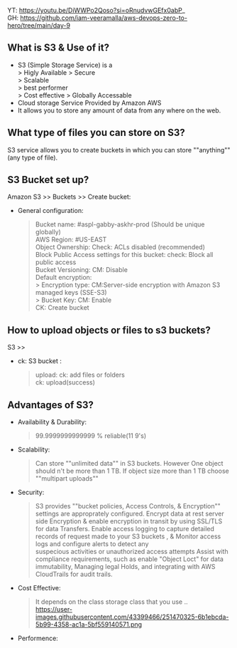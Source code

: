 YT: https://youtu.be/DiWWPo2Qoso?si=oRnudvwGEfx0abP_  
GH: https://github.com/iam-veeramalla/aws-devops-zero-to-hero/tree/main/day-9

What is S3 & Use of it?
--------------
 
  * S3 (Simple Storage Service) is a   
        > Higly Available 
        > Secure  
        > Scalable  
        > best performer  
        > Cost effective
        > Globally Accessable
  * Cloud storage Service Provided by Amazon AWS
  * It allows you to store any amount of data from any where on the web. 

What type of files you can store on S3?
----------------

S3 service allows you to create buckets in which you can store ""anything""(any type of file).

S3 Bucket set up?
-------------

Amazon S3 >> Buckets >> Create bucket:    
  * General configuration:  
      > Bucket name: #aspl-gabby-askhr-prod (Should be unique globally)    
      > AWS Region: #US-EAST    
      > Object Ownership: Check: ACLs disabled (recommended)    
      > Block Public Access settings for this bucket: check: Block all public access  
      > Bucket Versioning: CM: Disable  
      > Default encryption:  
          > Encryption type: CM:Server-side encryption with Amazon S3 managed keys (SSE-S3)  
          > Bucket Key: CM: Enable  
      CK: Create bucket  

How to upload objects or files to s3 buckets?  
------------------ 
S3 >>      
  * ck: S3 bucket :    
      > upload: ck: add files or folders    
    ck: upload(success)   

Advantages of S3?
--------------

  * Availability & Durability:
      > 99.9999999999999 % reliable(11 9's)
     
  * Scalability:
      > Can store ""unlimited data"" in S3 buckets. However One object should n't be more than 1 TB.
      > If object size more than 1 TB choose ""multipart uploads""
  * Security:
      > S3 provides ""bucket policies, Access Controls, & Encryption"" settings are approprately configured.
      > Encrypt data at rest server side Encryption & enable encryption in transit by using SSL/TLS for data Transfers.
      > Enable access logging to capture detailed records of request made to your S3 buckets , & Monitor access logs and configure alerts to detect any  
        suspecious activities or unauthorized access attempts
      > Assist with compliance requirements, such as enable "Object Loct" for data immutability, Managing legal Holds, and integrating with AWS
        CloudTrails for audit trails.
  * Cost Effective:  
      > It depends on the class storage class that you use ..  
      https://user-images.githubusercontent.com/43399466/251470325-6b1ebcda-5b99-4358-ac1a-5bf559140571.png
      
  * Performence: 
